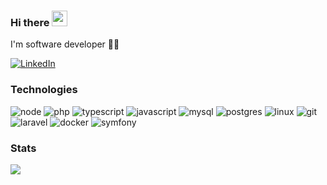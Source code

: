### Hi there <img src="https://user-images.githubusercontent.com/6224809/133898253-42e7db82-a2a3-4129-80bd-37cdc58a15c5.gif" width="25px">

I'm software developer 👩‍💻

[![LinkedIn](https://user-images.githubusercontent.com/6224809/133906343-423bb46e-fdc9-4740-bcb0-3187a517d4ad.png)](https://www.linkedin.com/in/lucianassato/)


### Technologies

![node](https://user-images.githubusercontent.com/6224809/133906712-403ed40f-c109-4354-8493-6d4314d8b538.png)
![php](https://user-images.githubusercontent.com/6224809/133906908-4c65045d-b9ef-4fd2-84f2-9f58ea7e0287.png)
![typescript](https://user-images.githubusercontent.com/6224809/133907137-21609595-8854-4fdd-8d33-296d6d166ca1.png)
![javascript](https://user-images.githubusercontent.com/6224809/133907141-f0403301-83ff-4f35-abdd-33150d19f97e.png)
![mysql](https://user-images.githubusercontent.com/6224809/133907144-c9a882f5-d581-4739-9518-1834a382c333.png)
![postgres](https://user-images.githubusercontent.com/6224809/133907146-28c365fa-00ad-4bfc-b781-315b9e21be8a.png)
![linux](https://user-images.githubusercontent.com/6224809/133907149-2a8c3b03-e9da-4f33-8786-b6cd8ec109fb.png)
![git](https://user-images.githubusercontent.com/6224809/133907151-a94868b8-0d27-4c9c-a147-e6dfb3a10cab.png)
![laravel](https://user-images.githubusercontent.com/6224809/133907155-90ff81e1-7dde-43b8-a49c-0ccaa76583bf.png)
![docker](https://user-images.githubusercontent.com/6224809/133907157-d76726e2-4bfb-4c46-9a11-948d252f0851.png)
![symfony](https://user-images.githubusercontent.com/6224809/133907161-31e8e567-76e7-47c4-a7fa-47ea86460efe.png)


### Stats

<img align="left" src="https://github-readme-stats.vercel.app/api?username=lucianasato&count_private=true&theme=dracula&show_icons=true" />


<!--
**lucianasato/lucianasato** is a ✨ _special_ ✨ repository because its `README.md` (this file) appears on your GitHub profile.

Here are some ideas to get you started:
- 👩‍💻
- 🔭 I’m currently working on ...
- 🌱 I’m currently learning ...
- 👯 I’m looking to collaborate on ...
- 🤔 I’m looking for help with ...
- 💬 Ask me about ...
- 📫 How to reach me: ...
- 😄 Pronouns: ...
- ⚡ Fun fact: ...

https://shields.io/

https://img.shields.io/static/v1?label=Code&message=Node.js&color=339933&style=flat-square

https://img.shields.io/static/v1?label=Code&message=PHP&color=777BB4&style=flat-square

https://img.shields.io/static/v1?label=Code&message=Typescript&color=007ACC&style=flat-square

![Node](https://user-images.githubusercontent.com/6224809/133906664-14534c73-63d8-4e89-9674-749ec28465c3.png)
![php](https://user-images.githubusercontent.com/6224809/133906901-23eadc89-c03b-4544-9464-bc6d98116532.png)

![nodejs](https://user-images.githubusercontent.com/6224809/133906268-0aa44f87-099d-4479-a3ce-13fdfc649956.png)
![php](https://user-images.githubusercontent.com/6224809/133906267-c7995578-5eed-49c8-ac00-de1739b65fe3.png)
![typescript](https://user-images.githubusercontent.com/6224809/133906316-aae65cee-fd53-42f2-b8bb-6e4401c24b39.png)
<br>
-->

